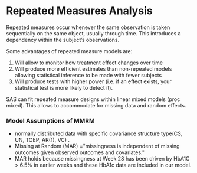 # Repeated Measures Analysis

Repeated measures occur whenever the same observation is taken sequentially on the same object, usually through time. This introduces a dependency within the subject’s observations.

Some advantages of repeated measure models are:

1. Will allow to monitor how treatment effect changes over time
2. Will produce more efficient estimates than non-repeated models allowing statistical inference to be made with fewer subjects
3. Will produce tests with higher power (i.e. if an effect exists, your statistical test is more likely to detect it).

SAS can fit repeated measure designs within linear mixed models (proc mixed). This allows to accommodate for missing data and random effects.

### Model Assumptions of MMRM
- normally distributed data with specific covariance structure type(CS, UN, TOEP, AR(1), VC) .
- Missing at Random (MAR) ="missingness is independent of missing outcomes given observed outcomes and covariates."
- MAR holds because missingness at Week 28 has been driven by HbA1C > 6.5% in earlier weeks and these HbA1c data are included in our model.
